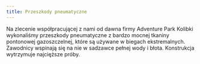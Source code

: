 ```yaml
---
title: Przeszkody pneumatyczne
---
```


Na zlecenie współpracującej z nami od dawna firmy Adventure Park Kolibki
wykonaliśmy przeszkody pneumatyczne z bardzo mocnej tkaniny pontonowej
gazoszczelnej, które są używane w biegach ekstremalnych. Zawodnicy wspinają się
na nie w sadzawce pełnej wody i błota. Konstrukcja wytrzymuje najcięższe próby.
